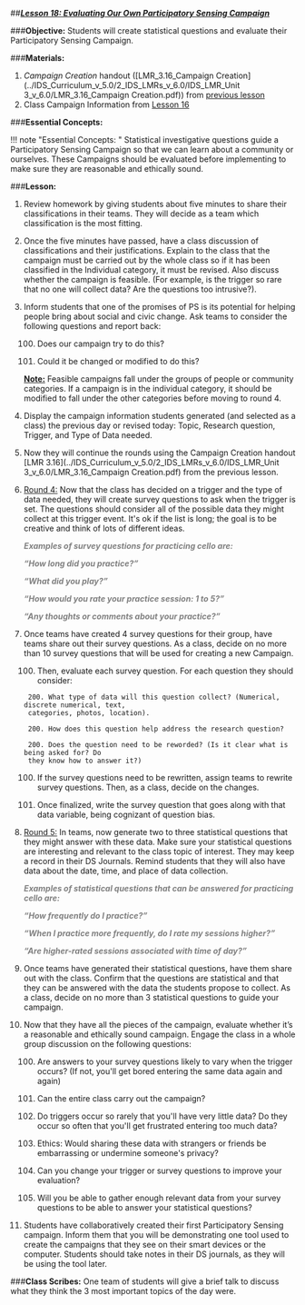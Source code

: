 ##***<u>Lesson 18: Evaluating Our Own Participatory Sensing Campaign</u>***

###**Objective:** 
Students will create statistical questions and evaluate their Participatory Sensing Campaign.

###**Materials:**
1. *Campaign Creation* handout ([LMR_3.16_Campaign Creation](../IDS_Curriculum_v_5.0/2_IDS_LMRs_v_6.0/IDS_LMR_Unit 3_v_6.0/LMR_3.16_Campaign Creation.pdf)) from [previous lesson](lesson17.md)
2. Class Campaign Information from [Lesson 16](lesson16.md)

###**Essential Concepts:**

!!! note "Essential Concepts: "
    Statistical investigative questions guide a Participatory Sensing Campaign so that we can learn
    about a community or ourselves. These Campaigns should be evaluated before implementing to make
    sure they are reasonable and ethically sound.

###**Lesson:**
1. Review homework by giving students about five minutes to share their classifications in their
teams. They will decide as a team which classification is the most fitting.

2. Once the five minutes have passed, have a class discussion of classifications and their
justifications. Explain to the class that the campaign must be carried out by the whole class so if it
has been classified in the Individual category, it must be revised. Also discuss whether the
campaign is feasible. (For example, is the trigger so rare that no one will collect data? Are the
questions too intrusive?).

3. Inform students that one of the promises of PS is its potential for helping people bring about
social and civic change. Ask teams to consider the following questions and report back:

    100. Does our campaign try to do this?

    100. Could it be changed or modified to do this?

    **<u>Note:</u>** Feasible campaigns fall under the groups of people or community categories. If a
    campaign is in the individual category, it should be modified to fall under the other categories before
    moving to round 4.

4. Display the campaign information students generated (and selected as a class) the previous day
or revised today: Topic, Research question, Trigger, and Type of Data needed.

5. Now they will continue the rounds using the Campaign Creation handout [LMR 3.16](../IDS_Curriculum_v_5.0/2_IDS_LMRs_v_6.0/IDS_LMR_Unit 3_v_6.0/LMR_3.16_Campaign Creation.pdf) from the
previous lesson.

6. <u>Round 4:</u> Now that the class has decided on a trigger and the type of data needed, they will
create survey questions to ask when the trigger is set. The questions should consider all of the
possible data they might collect at this trigger event. It's ok if the list is long; the goal is to be
creative and think of lots of different ideas.

    <span style="color:grey">***Examples of survey questions for practicing cello are:***</span>

    <span style="color:grey">***“How long did you practice?”***</span>

    <span style="color:grey">***“What did you play?”***</span>

    <span style="color:grey">***“How would you rate your practice session: 1 to 5?”***</span>

    <span style="color:grey">***“Any thoughts or comments about your practice?”***</span>

7. Once teams have created 4 survey questions for their group, have teams share out their survey
questions. As a class, decide on no more than 10 survey questions that will be used for creating a
new Campaign.

    100. Then, evaluate each survey question. For each question they should consider:

        200. What type of data will this question collect? (Numerical, discrete numerical, text,
        categories, photos, location).

        200. How does this question help address the research question?

        200. Does the question need to be reworded? (Is it clear what is being asked for? Do
        they know how to answer it?)

    100. If the survey questions need to be rewritten, assign teams to rewrite survey questions.
    Then, as a class, decide on the changes.

    100. Once finalized, write the survey question that goes along with that data variable, being
    cognizant of question bias.

8. <u>Round 5:</u> In teams, now generate two to three statistical questions that they might answer with
these data. Make sure your statistical questions are interesting and relevant to the class topic of
interest. They may keep a record in their DS Journals. Remind students that they will also have
data about the date, time, and place of data collection.

    <span style="color:grey">***Examples of statistical questions that can be answered for practicing cello are:***</span>

    <span style="color:grey">***“How frequently do I practice?”***</span>

    <span style="color:grey">***“When I practice more frequently, do I rate my sessions higher?”***</span>

    <span style="color:grey">***“Are higher-rated sessions associated with time of day?”***</span>

9. Once teams have generated their statistical questions, have them share out with the class.
Confirm that the questions are statistical and that they can be answered with the data the
students propose to collect. As a class, decide on no more than 3 statistical questions to guide
your campaign.

10. Now that they have all the pieces of the campaign, evaluate whether it’s a reasonable and
ethically sound campaign. Engage the class in a whole group discussion on the following
questions:

    100. Are answers to your survey questions likely to vary when the trigger occurs? (If not, you'll
    get bored entering the same data again and again)

    100. Can the entire class carry out the campaign?

    100. Do triggers occur so rarely that you'll have very little data? Do they occur so often that
    you'll get frustrated entering too much data?

    100. Ethics: Would sharing these data with strangers or friends be embarrassing or undermine
    someone's privacy?

    100. Can you change your trigger or survey questions to improve your evaluation?

    100. Will you be able to gather enough relevant data from your survey questions to be able to
    answer your statistical questions?

11. Students have collaboratively created their first Participatory Sensing campaign. Inform them that
you will be demonstrating one tool used to create the campaigns that they see on their smart
devices or the computer. Students should take notes in their DS journals, as they will be using the
tool later.

###**Class Scribes:**
One team of students will give a brief talk to discuss what they think the 3 most important topics of the
day were.